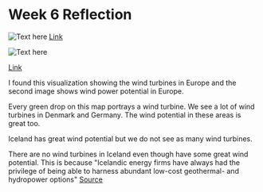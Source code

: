 # Week 6 Reflection 

![Text here](https://github.com/kristiprifti/reflections/blob/master/europe-wind-turbines-1.png)
[Link](https://landgeist.com/2022/02/25/wind-turbines-in-europe/)

![Text here](https://github.com/kristiprifti/reflections/blob/master/1-s2.0-S0301421519304343-gr3.jpg)

[Link](https://www.sciencedirect.com/science/article/abs/pii/S0301421519304343)


I found this visualization showing the wind turbines in Europe and the second image shows wind power potential in Europe. 

Every green drop on this map portrays a wind turbine. We see a lot of wind turbines in Denmark and Germany. The wind potential in these areas is great too. 

Iceland has great wind potential but we do not see as many wind turbines.  

There are no wind turbines in Iceland even though have some great wind potential. 
This is because  "Icelandic energy firms have always had the privilege of being able to harness abundant low-cost geothermal- and hydropower options" [Source](https://askjaenergy.com/iceland-renewable-energy-sources/wind-energy-potentials/)
